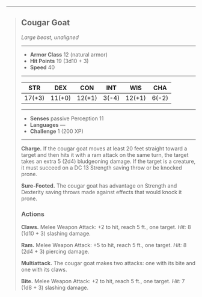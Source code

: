 ___
> ## Cougar Goat
>*Large beast, unaligned*
> ___
> - **Armor Class** 12 (natural armor)
> - **Hit Points** 19 (3d10 + 3)
> - **Speed** 40
>___
>|STR|DEX|CON|INT|WIS|CHA|
>|:---:|:---:|:---:|:---:|:---:|:---:|
>|17(+3)|11(+0)|12(+1)|3(-4)|12(+1)|6(-2)|
>___
> - **Senses** passive Perception 11
> - **Languages** —
> - **Challenge** 1 (200 XP)
> ___
>
> **Charge.** If the cougar goat moves at least 20 feet straight toward a target and then hits it with a ram attack on the same turn, the target takes an extra 5 (2d4) bludgeoning damage. If the target is a creature, it must succeed on a DC 13 Strength saving throw or be knocked prone.
>
> **Sure-Footed.** The cougar goat has advantage on Strength and Dexterity saving throws made against effects that would knock it prone.
>
> ### Actions
>
> **Claws.** Melee Weapon Attack: +2 to hit, reach 5 ft., one target. *Hit:* 8 (1d10 + 3) slashing damage.
>
> **Ram.** Melee Weapon Attack: +5 to hit, reach 5 ft., one target. *Hit:* 8 (2d4 + 3) piercing damage.
>
> **Multiattack.** The cougar goat makes two attacks: one with its bite and one with its claws.
>
> **Bite.** Melee Weapon Attack: +2 to hit, reach 5 ft., one target. *Hit:* 7 (1d8 + 3) slashing damage.
